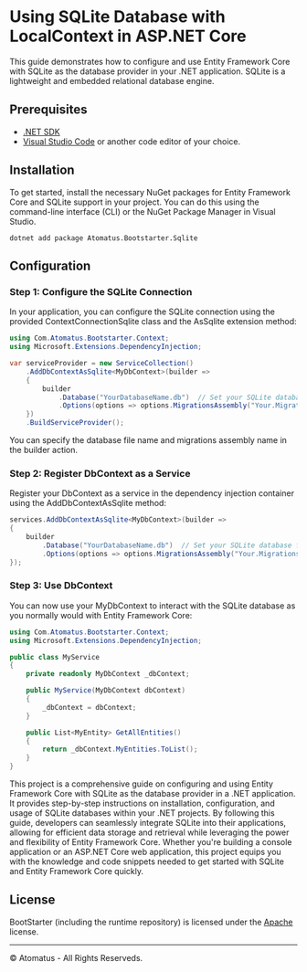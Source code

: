 # Using SQLite Database with LocalContext in ASP.NET Core

This guide demonstrates how to configure and use Entity Framework Core with SQLite as the database provider in your .NET application. SQLite is a lightweight and embedded relational database engine.

## Prerequisites

- [.NET SDK](https://dotnet.microsoft.com/download)
- [Visual Studio Code](https://code.visualstudio.com/) or another code editor of your choice.

## Installation

To get started, install the necessary NuGet packages for Entity Framework Core and SQLite support in your project. You can do this using the command-line interface (CLI) or the NuGet Package Manager in Visual Studio.

```shell
dotnet add package Atomatus.Bootstarter.Sqlite
```

## Configuration

### Step 1: Configure the SQLite Connection

In your application, you can configure the SQLite connection using the provided ContextConnectionSqlite class and the AsSqlite extension method:

```csharp
using Com.Atomatus.Bootstarter.Context;
using Microsoft.Extensions.DependencyInjection;

var serviceProvider = new ServiceCollection()
    .AddDbContextAsSqlite<MyDbContext>(builder =>
    {
        builder
            .Database("YourDatabaseName.db")  // Set your SQLite database file name
            .Options(options => options.MigrationsAssembly("Your.Migrations.Assembly.Name"));
    })
    .BuildServiceProvider();
```
You can specify the database file name and migrations assembly name in the builder action.

### Step 2: Register DbContext as a Service

Register your DbContext as a service in the dependency injection container using the AddDbContextAsSqlite method:

```csharp
services.AddDbContextAsSqlite<MyDbContext>(builder =>
{
    builder
        .Database("YourDatabaseName.db")  // Set your SQLite database file name
        .Options(options => options.MigrationsAssembly("Your.Migrations.Assembly.Name"));
});
```

### Step 3: Use DbContext
You can now use your MyDbContext to interact with the SQLite database as you normally would with Entity Framework Core:

```csharp
using Com.Atomatus.Bootstarter.Context;
using Microsoft.Extensions.DependencyInjection;

public class MyService
{
    private readonly MyDbContext _dbContext;

    public MyService(MyDbContext dbContext)
    {
        _dbContext = dbContext;
    }

    public List<MyEntity> GetAllEntities()
    {
        return _dbContext.MyEntities.ToList();
    }
}
```

This project is a comprehensive guide on configuring and using Entity Framework Core with SQLite as the database provider in a .NET application. It provides step-by-step instructions on installation, configuration, and usage of SQLite databases within your .NET projects. By following this guide, developers can seamlessly integrate SQLite into their applications, allowing for efficient data storage and retrieval while leveraging the power and flexibility of Entity Framework Core. Whether you're building a console application or an ASP.NET Core web application, this project equips you with the knowledge and code snippets needed to get started with SQLite and Entity Framework Core quickly.

## License

BootStarter (including the runtime repository) is licensed under the [Apache](LICENSE) license.

---

© Atomatus - All Rights Reserveds.
